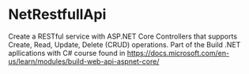 # NetRestfullApi
Create a RESTful service with ASP.NET Core Controllers that supports Create, Read, Update, Delete (CRUD) operations.
Part of the Build .NET apllications with C# course found in https://docs.microsoft.com/en-us/learn/modules/build-web-api-aspnet-core/
